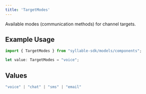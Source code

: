 ```yaml
---
title: 'TargetModes'
---
```


Available modes (communication methods) for channel targets.

## Example Usage

```typescript
import { TargetModes } from "syllable-sdk/models/components";

let value: TargetModes = "voice";
```

## Values

```typescript
"voice" | "chat" | "sms" | "email"
```